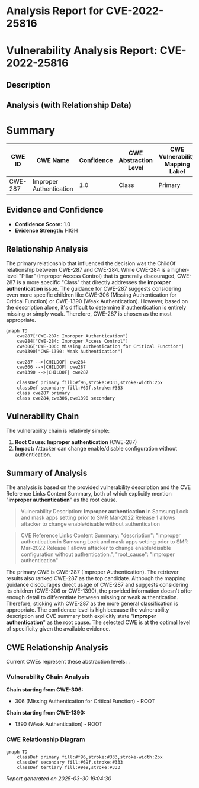 # Analysis Report for CVE-2022-25816

# Vulnerability Analysis Report: CVE-2022-25816

## Description



## Analysis (with Relationship Data)

# Summary
| CWE ID | CWE Name | Confidence | CWE Abstraction Level | CWE Vulnerability Mapping Label | CWE-Vulnerability Mapping Notes |
|---|---|---|---|---|---|
| CWE-287 | Improper Authentication | 1.0 | Class | Primary | Discouraged |

## Evidence and Confidence

*   **Confidence Score:** 1.0
*   **Evidence Strength:** HIGH

## Relationship Analysis
The primary relationship that influenced the decision was the ChildOf relationship between CWE-287 and CWE-284. While CWE-284 is a higher-level "Pillar" (Improper Access Control) that is generally discouraged, CWE-287 is a more specific "Class" that directly addresses the **improper authentication** issue. The guidance for CWE-287 suggests considering even more specific children like CWE-306 (Missing Authentication for Critical Function) or CWE-1390 (Weak Authentication). However, based on the description alone, it's difficult to determine if authentication is entirely missing or simply weak. Therefore, CWE-287 is chosen as the most appropriate.

```mermaid
graph TD
    cwe287["CWE-287: Improper Authentication"]
    cwe284["CWE-284: Improper Access Control"]
    cwe306["CWE-306: Missing Authentication for Critical Function"]
    cwe1390["CWE-1390: Weak Authentication"]

    cwe287 -->|CHILDOF| cwe284
    cwe306 -->|CHILDOF| cwe287
    cwe1390 -->|CHILDOF| cwe287

    classDef primary fill:#f96,stroke:#333,stroke-width:2px
    classDef secondary fill:#69f,stroke:#333
    class cwe287 primary
    class cwe284,cwe306,cwe1390 secondary
```

## Vulnerability Chain
The vulnerability chain is relatively simple:

1.  **Root Cause:** **Improper authentication** (CWE-287)
2.  **Impact:** Attacker can change enable/disable configuration without authentication.

## Summary of Analysis
The analysis is based on the provided vulnerability description and the CVE Reference Links Content Summary, both of which explicitly mention "**improper authentication**" as the root cause.
> Vulnerability Description: **Improper authentication** in Samsung Lock and mask apps setting prior to SMR Mar-2022 Release 1 allows attacker to change enable/disable without authentication

> CVE Reference Links Content Summary: "description": "Improper authentication in Samsung Lock and mask apps setting prior to SMR Mar-2022 Release 1 allows attacker to change enable/disable configuration without authentication.", "root_cause": "Improper authentication"

The primary CWE is CWE-287 (Improper Authentication). The retriever results also ranked CWE-287 as the top candidate. Although the mapping guidance discourages direct usage of CWE-287 and suggests considering its children (CWE-306 or CWE-1390), the provided information doesn't offer enough detail to differentiate between missing or weak authentication. Therefore, sticking with CWE-287 as the more general classification is appropriate. The confidence level is high because the vulnerability description and CVE summary both explicitly state "**improper authentication**" as the root cause. The selected CWE is at the optimal level of specificity given the available evidence.


## CWE Relationship Analysis

Current CWEs represent these abstraction levels: .


### Vulnerability Chain Analysis

**Chain starting from CWE-306:**
- 306 (Missing Authentication for Critical Function) - ROOT


**Chain starting from CWE-1390:**
- 1390 (Weak Authentication) - ROOT



### CWE Relationship Diagram

```mermaid
graph TD
    classDef primary fill:#f96,stroke:#333,stroke-width:2px
    classDef secondary fill:#69f,stroke:#333
    classDef tertiary fill:#9e9,stroke:#333
```



*Report generated on 2025-03-30 19:04:30*
